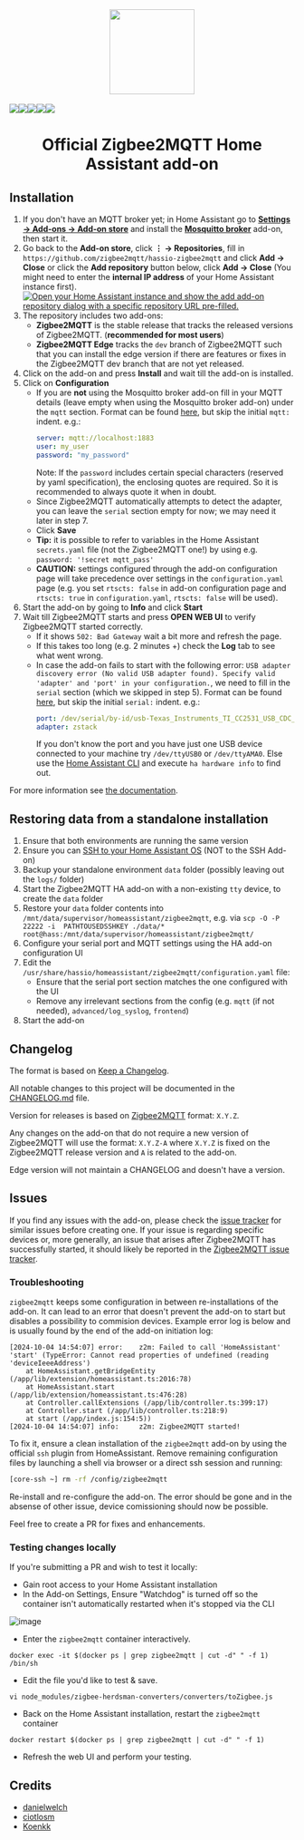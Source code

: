 <div align="center">
    <a href="https://github.com/zigbee2mqtt/hassio-zigbee2mqtt">
        <img width="150" height="150" src="zigbee2mqtt/logo.png">
    </a>
    <br>
    <br>
    <div style="display: flex;">
        <a href="https://github.com/zigbee2mqtt/hassio-zigbee2mqtt/actions?query=workflow%3ACI">
            <img src="https://github.com/zigbee2mqtt/hassio-zigbee2mqtt/workflows/CI/badge.svg">
        </a>
        <a href="https://github.com/zigbee2mqtt/hassio-zigbee2mqtt/releases">
            <img src="https://img.shields.io/github/release/zigbee2mqtt/hassio-zigbee2mqtt.svg">
        </a>
        <a href="https://github.com/zigbee2mqtt/hassio-zigbee2mqtt/stargazers">
            <img src="https://img.shields.io/github/stars/zigbee2mqtt/hassio-zigbee2mqtt.svg">
        </a>
        <a href="https://discord.gg/dadfWYE">
            <img src="https://img.shields.io/discord/556563650429583360.svg">
        </a>
        <a href="http://zigbee2mqtt.discourse.group/">
            <img src="https://img.shields.io/discourse/https/zigbee2mqtt.discourse.group/status.svg">
        </a>
    </div>
    <h1>Official Zigbee2MQTT Home Assistant add-on</h1>
</div>

## Installation

1. If you don't have an MQTT broker yet; in Home Assistant go to **[Settings → Add-ons → Add-on store](https://my.home-assistant.io/redirect/supervisor_store/)** and install the **[Mosquitto broker](https://my.home-assistant.io/redirect/supervisor_addon/?addon=core_mosquitto)** add-on, then start it.
1. Go back to the **Add-on store**, click **⋮ → Repositories**, fill in</br> `https://github.com/zigbee2mqtt/hassio-zigbee2mqtt` and click **Add → Close** or click the **Add repository** button below, click **Add → Close** (You might need to enter the **internal IP address** of your Home Assistant instance first).  
   [![Open your Home Assistant instance and show the add add-on repository dialog with a specific repository URL pre-filled.](https://my.home-assistant.io/badges/supervisor_add_addon_repository.svg)](https://my.home-assistant.io/redirect/supervisor_add_addon_repository/?repository_url=https%3A%2F%2Fgithub.com%2Fzigbee2mqtt%2Fhassio-zigbee2mqtt)
1. The repository includes two add-ons:
   - **Zigbee2MQTT** is the stable release that tracks the released versions of Zigbee2MQTT. (**recommended for most users**)
   - **Zigbee2MQTT Edge** tracks the `dev` branch of Zigbee2MQTT such that you can install the edge version if there are features or fixes in the Zigbee2MQTT dev branch that are not yet released.
1. Click on the add-on and press **Install** and wait till the add-on is installed.
1. Click on **Configuration**
   - If you are **not** using the Mosquitto broker add-on fill in your MQTT details (leave empty when using the Mosquitto broker add-on) under the `mqtt` section. Format can be found [here](https://www.zigbee2mqtt.io/guide/configuration/mqtt.html#server-connection), but skip the initial `mqtt:` indent. e.g.: <br>
     ```yaml
     server: mqtt://localhost:1883
     user: my_user
     password: "my_password"
     ```
     Note: If the `password` includes certain special characters (reserved by yaml specification), the enclosing quotes are required. So it is recommended to always quote it when in doubt.
   - Since Zigbee2MQTT automatically attempts to detect the adapter, you can leave the `serial` section empty for now; we may need it later in step 7.
   - Click **Save**
   - **Tip:** it is possible to refer to variables in the Home Assistant `secrets.yaml` file (not the Zigbee2MQTT one!) by using e.g. `password: '!secret mqtt_pass'`
   - **CAUTION:** settings configured through the add-on configuration page will take precedence over settings in the `configuration.yaml` page (e.g. you set `rtscts: false` in add-on configuration page and `rtscts: true` in `configuration.yaml`, `rtscts: false` will be used).
1. Start the add-on by going to **Info** and click **Start**
1. Wait till Zigbee2MQTT starts and press **OPEN WEB UI** to verify Zigbee2MQTT started correctly.
   - If it shows `502: Bad Gateway` wait a bit more and refresh the page.
   - If this takes too long (e.g. 2 minutes +) check the **Log** tab to see what went wrong.
   - In case the add-on fails to start with the following error: `USB adapter discovery error (No valid USB adapter found). Specify valid 'adapter' and 'port' in your configuration.`, we need to fill in the `serial` section (which we skipped in step 5). Format can be found [here](https://www.zigbee2mqtt.io/guide/configuration/adapter-settings.html#adapter-settings), but skip the initial `serial:` indent. e.g.: <br>
     ```yaml
     port: /dev/serial/by-id/usb-Texas_Instruments_TI_CC2531_USB_CDC___0X00124B0018ED3DDF-if00
     adapter: zstack
     ```
     If you don't know the port and you have just one USB device connected to your machine try `/dev/ttyUSB0` or `/dev/ttyAMA0`. Else use the [Home Assistant CLI](https://www.home-assistant.io/common-tasks/os#home-assistant-via-the-command-line) and execute `ha hardware info` to find out.

For more information see [the documentation](https://github.com/zigbee2mqtt/hassio-zigbee2mqtt/blob/master/zigbee2mqtt/DOCS.md).

## Restoring data from a standalone installation

1. Ensure that both environments are running the same version
1. Ensure you can [SSH to your Home Assistant OS](https://community.home-assistant.io/t/howto-how-to-access-the-home-assistant-os-host-itself-over-ssh/263352) (NOT to the SSH Add-on)
1. Backup your standalone environment `data` folder (possibly leaving out the `logs/` folder)
1. Start the Zigbee2MQTT HA add-on with a non-existing `tty` device, to create the `data` folder
1. Restore your `data` folder contents into `/mnt/data/supervisor/homeassistant/zigbee2mqtt`, e.g. via `scp -O -P 22222 -i  PATHTOUSEDSSHKEY ./data/* root@hass:/mnt/data/supervisor/homeassistant/zigbee2mqtt/`
1. Configure your serial port and MQTT settings using the HA add-on configuration UI
1. Edit the `/usr/share/hassio/homeassistant/zigbee2mqtt/configuration.yaml` file:
   - Ensure that the serial port section matches the one configured with the UI
   - Remove any irrelevant sections from the config (e.g. `mqtt` (if not needed), `advanced/log_syslog`, `frontend`)
1. Start the add-on

## Changelog

The format is based on [Keep a Changelog](http://keepachangelog.com/en/1.0.0/).

All notable changes to this project will be documented in the [CHANGELOG.md](zigbee2mqtt/CHANGELOG.md) file.

Version for releases is based on [Zigbee2MQTT](https://github.com/Koenkk/zigbee2mqtt) format: `X.Y.Z`.

Any changes on the add-on that do not require a new version of Zigbee2MQTT will use the format: `X.Y.Z-A` where `X.Y.Z` is fixed on the Zigbee2MQTT release version and `A` is related to the add-on.

Edge version will not maintain a CHANGELOG and doesn't have a version.

## Issues

If you find any issues with the add-on, please check the [issue tracker](https://github.com/zigbee2mqtt/hassio-zigbee2mqtt/issues) for similar issues before creating one. If your issue is regarding specific devices or, more generally, an issue that arises after Zigbee2MQTT has successfully started, it should likely be reported in the [Zigbee2MQTT issue tracker](https://github.com/Koenkk/zigbee2mqtt/issues).

### Troubleshooting

`zigbee2mqtt` keeps some configuration in between re-installations of the add-on. It can lead to an error that doesn't prevent the add-on to start but disables a possibility to commision devices.
Example error log is below and is usually found by the end of the add-on initiation log:

```log
[2024-10-04 14:54:07] error: 	z2m: Failed to call 'HomeAssistant' 'start' (TypeError: Cannot read properties of undefined (reading 'deviceIeeeAddress')
    at HomeAssistant.getBridgeEntity (/app/lib/extension/homeassistant.ts:2016:78)
    at HomeAssistant.start (/app/lib/extension/homeassistant.ts:476:28)
    at Controller.callExtensions (/app/lib/controller.ts:399:17)
    at Controller.start (/app/lib/controller.ts:218:9)
    at start (/app/index.js:154:5))
[2024-10-04 14:54:07] info: 	z2m: Zigbee2MQTT started!
```

To fix it, ensure a clean installation of the `zigbee2mqtt` add-on by using the official `ssh` plugin from HomeAssistant.
Remove remaining configuration files by launching a shell via browser or a direct ssh session and running:

```bash
[core-ssh ~] rm -rf /config/zigbee2mqtt
```

Re-install and re-configure the add-on. The error should be gone and in the absense of other issue, device comissioning should now be possible.

Feel free to create a PR for fixes and enhancements.

### Testing changes locally

If you're submitting a PR and wish to test it locally:

- Gain root access to your Home Assistant installation
- In the Add-on Settings, Ensure "Watchdog" is turned off so the container isn't automatically restarted when it's stopped via the CLI

![image](https://user-images.githubusercontent.com/1923186/198087147-7ab2ba1e-1a68-41b8-9a84-76b25b329786.png)

- Enter the `zigbee2mqtt` container interactively.

```
docker exec -it $(docker ps | grep zigbee2mqtt | cut -d" " -f 1) /bin/sh
```

- Edit the file you'd like to test & save.

```
vi node_modules/zigbee-herdsman-converters/converters/toZigbee.js
```

- Back on the Home Assistant installation, restart the `zigbee2mqtt` container

```
docker restart $(docker ps | grep zigbee2mqtt | cut -d" " -f 1)
```

- Refresh the web UI and perform your testing.

## Credits

- [danielwelch](https://github.com/danielwelch)
- [ciotlosm](https://github.com/ciotlosm)
- [Koenkk](https://github.com/Koenkk)

